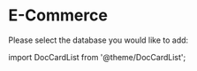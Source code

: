 # E-Commerce

 Please select the database you would like to add:

import DocCardList from '@theme/DocCardList';

<DocCardList />
